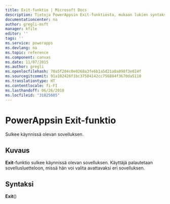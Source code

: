 ```yaml
---
title: Exit-funktio | Microsoft Docs
description: Tietoja PowerAppsin Exit-funktiosta, mukaan lukien syntaksi ja joitakin esimerkkejä
documentationcenter: na
author: gregli-msft
manager: kfile
editor: ''
tags: ''
ms.service: powerapps
ms.devlang: na
ms.topic: reference
ms.component: canvas
ms.date: 11/07/2015
ms.author: gregli
ms.openlocfilehash: 70a5f204c0e0268a3fe6b1a5d21a8a898f3e024f
ms.sourcegitcommit: 91a102426f1bc37504142cc756884f3670da5110
ms.translationtype: HT
ms.contentlocale: fi-FI
ms.lasthandoff: 06/26/2018
ms.locfileid: "31825605"
---
```

# <a name="exit-function-in-powerapps"></a>PowerAppsin Exit-funktio
Sulkee käynnissä olevan sovelluksen.

## <a name="description"></a>Kuvaus
**Exit**-funktio sulkee käynnissä olevan sovelluksen.  Käyttäjä palautetaan sovellusluetteloon, missä hän voi valita avattavaksi eri sovelluksen.

## <a name="syntax"></a>Syntaksi
**Exit**()

